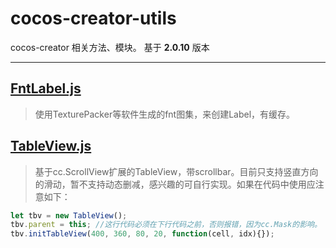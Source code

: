 # cocos-creator-utils
cocos-creator 相关方法、模块。
基于 **2.0.10** 版本

---

## [FntLabel.js](https://github.com/MuZiLaoYou/cocos-creator-utils/blob/master/FntLabel.js)
>使用TexturePacker等软件生成的fnt图集，来创建Label，有缓存。

## [TableView.js](https://github.com/MuZiLaoYou/cocos-creator-utils/blob/master/TableView.js)
>基于cc.ScrollView扩展的TableView，带scrollbar。目前只支持竖直方向的滑动，暂不支持动态删减，感兴趣的可自行实现。如果在代码中使用应注意如下：

``` javascript
let tbv = new TableView();
tbv.parent = this; //这行代码必须在下行代码之前，否则报错，因为cc.Mask的影响。
tbv.initTableView(400, 360, 80, 20, function(cell, idx){});
```
